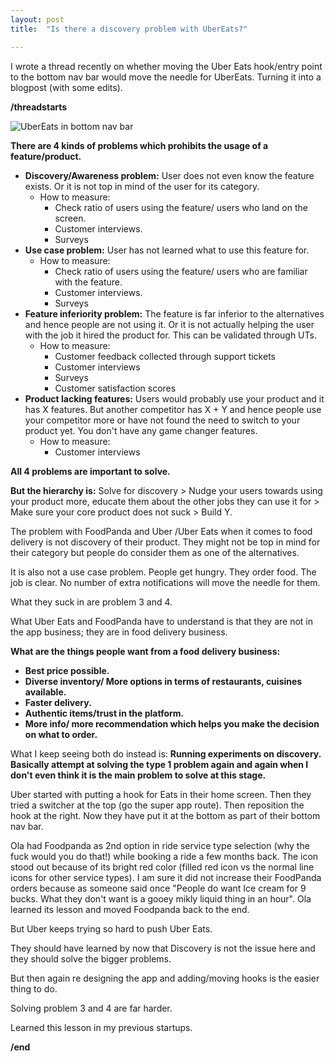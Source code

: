 ```yaml
---
layout: post
title:  "Is there a discovery problem with UberEats?"

---
```

I wrote a thread recently on whether moving the Uber Eats hook/entry point to the bottom nav bar would move the needle for UberEats. Turning it into a blogpost (with some edits).

**/threadstarts**

![UberEats in bottom nav bar](/assets/img/uber_eats.png)


**There are 4 kinds of problems which prohibits the usage of a feature/product.**
 + **Discovery/Awareness problem:** User does not even know the feature exists. Or it is not top in mind of the user for its category.
   + How to measure:
     + Check ratio of users using the feature/ users who land on the screen.
     + Customer interviews.
     + Surveys
 + **Use case problem:** User has not learned what to use this feature for.
   + How to measure:
     + Check ratio of users using the feature/ users who are familiar with the feature.
     + Customer interviews.
     + Surveys
 + **Feature inferiority problem:** The feature is far inferior to the alternatives and hence people are not using it. Or it is not actually helping the user with the job it hired the product for. This can be validated through UTs.
   + How to measure:  
     + Customer feedback collected through support tickets
     + Customer interviews
     + Surveys
     + Customer satisfaction scores
 + **Product lacking features:** Users would probably use your product and it has X features. But another competitor has X + Y and hence people use your competitor more or have not found the need to switch to your product yet. You don't have any game changer features.
   + How to measure:  
     + Customer interviews

**All 4 problems are important to solve.**

**But the hierarchy is:** Solve for discovery > Nudge your users towards using your product more, educate them about the other jobs they can use it for > Make sure your core product does not suck > Build Y.

The problem with FoodPanda and Uber /Uber Eats when it comes to food delivery is not discovery of their product. They might not be top in mind for their category but people do consider them as one of the alternatives.

It is also not a use case problem. People get hungry. They order food. The job is clear. No number of extra notifications will move the needle for them.

What they suck in are problem 3 and 4.

What Uber Eats and FoodPanda have to understand is that they are not in the app business; they are in food delivery business.

**What are the things people want from a food delivery business:**

 + **Best price possible.**
 + **Diverse inventory/ More options in terms of restaurants, cuisines available.**
 + **Faster delivery.**
 + **Authentic items/trust in the platform.**
 + **More info/ more recommendation which helps you make the decision on what to order.**

What I keep seeing both do instead is: **Running experiments on discovery. Basically attempt at solving the type 1 problem again and again when I don't even think it is the main problem to solve at this stage.**

Uber started with putting a hook for Eats in their home screen. Then they tried a switcher at the top (go the super app route). Then reposition the hook at the right. Now they have put it at the bottom as part of their bottom nav bar.

Ola had Foodpanda as 2nd option in ride service type selection (why the fuck would you do that!) while booking a ride a few months back. The icon stood out because of its bright red color (filled red icon vs the normal line icons for other service types). I am sure it did not increase their FoodPanda orders because as someone said once "People do want Ice cream for 9 bucks. What they don't want is a gooey mikly liquid thing in an hour". Ola learned its lesson and moved Foodpanda back to the end.

But Uber keeps trying so hard to push Uber Eats.

They should have learned by now that Discovery is not the issue here and they should solve the bigger problems.

But then again re designing the app and adding/moving hooks is the easier thing to do.

Solving problem 3 and 4 are far harder.

Learned this lesson in my previous startups.

**/end**

